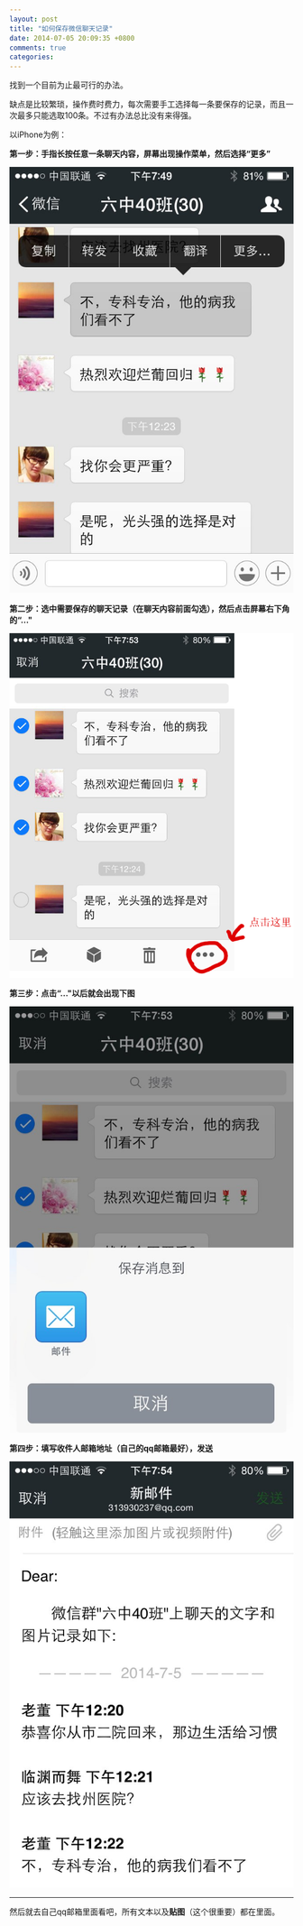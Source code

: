 ```yaml
---
layout: post
title: "如何保存微信聊天记录"
date: 2014-07-05 20:09:35 +0800
comments: true
categories: 
---
```

找到一个目前为止最可行的办法。

缺点是比较繁琐，操作费时费力，每次需要手工选择每一条要保存的记录，而且一次最多只能选取100条。不过有办法总比没有来得强。

<!--more-->

以iPhone为例：

**第一步：手指长按任意一条聊天内容，屏幕出现操作菜单，然后选择“更多”**

![Alt text](/images/20140705/1.jpg "1")

**第二步：选中需要保存的聊天记录（在聊天内容前面勾选），然后点击屏幕右下角的“..."**

![Alt text](/images/20140705/2.png "1")


**第三步：点击“..."以后就会出现下图**

![Alt text](/images/20140705/3.jpg "1")

**第四步：填写收件人邮箱地址（自己的qq邮箱最好），发送**

![Alt text](/images/20140705/4.jpg "1")


----------

然后就去自己qq邮箱里面看吧，所有文本以及**贴图**（这个很重要）都在里面。